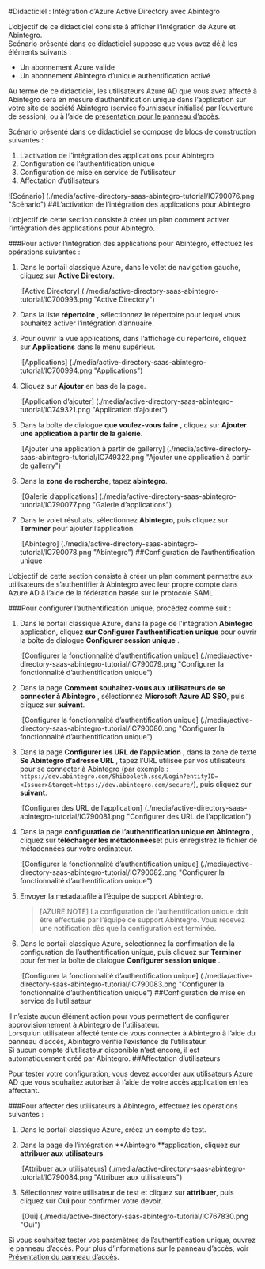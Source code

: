 <properties 
    pageTitle="Didacticiel : Intégration d’Azure Active Directory avec Abintegro | Microsoft Azure" 
    description="Découvrez comment utiliser Abintegro avec Azure Active Directory pour activer l’authentification unique, la mise en service automatisé et bien plus encore !" 
    services="active-directory" 
    authors="jeevansd"  
    documentationCenter="na" 
    manager="femila"/>
<tags 
    ms.service="active-directory" 
    ms.devlang="na" 
    ms.topic="article" 
    ms.tgt_pltfrm="na" 
    ms.workload="identity" 
    ms.date="09/29/2016" 
    ms.author="jeedes" />

#<a name="tutorial-azure-active-directory-integration-with-abintegro"></a>Didacticiel : Intégration d’Azure Active Directory avec Abintegro

L’objectif de ce didacticiel consiste à afficher l’intégration de Azure et Abintegro.  
Scénario présenté dans ce didacticiel suppose que vous avez déjà les éléments suivants :

-   Un abonnement Azure valide
-   Un abonnement Abintegro d’unique authentification activé

Au terme de ce didacticiel, les utilisateurs Azure AD que vous avez affecté à Abintegro sera en mesure d’authentification unique dans l’application sur votre site de société Abintegro (service fournisseur initialisé par l’ouverture de session), ou à l’aide de [présentation pour le panneau d’accès](active-directory-saas-access-panel-introduction.md).

Scénario présenté dans ce didacticiel se compose de blocs de construction suivantes :

1.  L’activation de l’intégration des applications pour Abintegro
2.  Configuration de l’authentification unique
3.  Configuration de mise en service de l’utilisateur
4.  Affectation d’utilisateurs

![Scénario] (./media/active-directory-saas-abintegro-tutorial/IC790076.png "Scénario")
##<a name="enabling-the-application-integration-for-abintegro"></a>L’activation de l’intégration des applications pour Abintegro

L’objectif de cette section consiste à créer un plan comment activer l’intégration des applications pour Abintegro.

###<a name="to-enable-the-application-integration-for-abintegro-perform-the-following-steps"></a>Pour activer l’intégration des applications pour Abintegro, effectuez les opérations suivantes :

1.  Dans le portail classique Azure, dans le volet de navigation gauche, cliquez sur **Active Directory**.

    ![Active Directory] (./media/active-directory-saas-abintegro-tutorial/IC700993.png "Active Directory")

2.  Dans la liste **répertoire** , sélectionnez le répertoire pour lequel vous souhaitez activer l’intégration d’annuaire.

3.  Pour ouvrir la vue applications, dans l’affichage du répertoire, cliquez sur **Applications** dans le menu supérieur.

    ![Applications] (./media/active-directory-saas-abintegro-tutorial/IC700994.png "Applications")

4.  Cliquez sur **Ajouter** en bas de la page.

    ![Application d’ajouter] (./media/active-directory-saas-abintegro-tutorial/IC749321.png "Application d’ajouter")

5.  Dans la boîte de dialogue **que voulez-vous faire** , cliquez sur **Ajouter une application à partir de la galerie**.

    ![Ajouter une application à partir de gallerry] (./media/active-directory-saas-abintegro-tutorial/IC749322.png "Ajouter une application à partir de gallerry")

6.  Dans la **zone de recherche**, tapez **abintegro**.

    ![Galerie d’applications] (./media/active-directory-saas-abintegro-tutorial/IC790077.png "Galerie d’applications")

7.  Dans le volet résultats, sélectionnez **Abintegro**, puis cliquez sur **Terminer** pour ajouter l’application.

    ![Abintegro] (./media/active-directory-saas-abintegro-tutorial/IC790078.png "Abintegro")
##<a name="configuring-single-sign-on"></a>Configuration de l’authentification unique

L’objectif de cette section consiste à créer un plan comment permettre aux utilisateurs de s’authentifier à Abintegro avec leur propre compte dans Azure AD à l’aide de la fédération basée sur le protocole SAML.

###<a name="to-configure-single-sign-on-perform-the-following-steps"></a>Pour configurer l’authentification unique, procédez comme suit :

1.  Dans le portail classique Azure, dans la page de l’intégration **Abintegro** application, cliquez **sur Configurer l’authentification unique** pour ouvrir la boîte de dialogue **Configurer session unique** .

    ![Configurer la fonctionnalité d’authentification unique] (./media/active-directory-saas-abintegro-tutorial/IC790079.png "Configurer la fonctionnalité d’authentification unique")

2.  Dans la page **Comment souhaitez-vous aux utilisateurs de se connecter à Abintegro** , sélectionnez **Microsoft Azure AD SSO**, puis cliquez sur **suivant**.

    ![Configurer la fonctionnalité d’authentification unique] (./media/active-directory-saas-abintegro-tutorial/IC790080.png "Configurer la fonctionnalité d’authentification unique")

3.  Dans la page **Configurer les URL de l’application** , dans la zone de texte **Se Abintegro d’adresse URL** , tapez l’URL utilisée par vos utilisateurs pour se connecter à Abintegro (par exemple : `https://dev.abintegro.com/Shibboleth.sso/Login?entityID=<Issuer>&target=https://dev.abintegro.com/secure/`), puis cliquez sur **suivant**.

    ![Configurer des URL de l’application] (./media/active-directory-saas-abintegro-tutorial/IC790081.png "Configurer des URL de l’application")

4.  Dans la page **configuration de l’authentification unique en Abintegro** , cliquez sur **télécharger les métadonnées**et puis enregistrez le fichier de métadonnées sur votre ordinateur.

    ![Configurer la fonctionnalité d’authentification unique] (./media/active-directory-saas-abintegro-tutorial/IC790082.png "Configurer la fonctionnalité d’authentification unique")

5.  Envoyer la metadatafile à l’équipe de support Abintegro.

    >[AZURE.NOTE] La configuration de l’authentification unique doit être effectuée par l’équipe de support Abintegro. Vous recevez une notification dès que la configuration est terminée.

6.  Dans le portail classique Azure, sélectionnez la confirmation de la configuration de l’authentification unique, puis cliquez sur **Terminer** pour fermer la boîte de dialogue **Configurer session unique** .

    ![Configurer la fonctionnalité d’authentification unique] (./media/active-directory-saas-abintegro-tutorial/IC790083.png "Configurer la fonctionnalité d’authentification unique")
##<a name="configuring-user-provisioning"></a>Configuration de mise en service de l’utilisateur

Il n’existe aucun élément action pour vous permettent de configurer approvisionnement à Abintegro de l’utilisateur.  
Lorsqu’un utilisateur affecté tente de vous connecter à Abintegro à l’aide du panneau d’accès, Abintegro vérifie l’existence de l’utilisateur.  
Si aucun compte d’utilisateur disponible n’est encore, il est automatiquement créé par Abintegro.
##<a name="assigning-users"></a>Affectation d’utilisateurs

Pour tester votre configuration, vous devez accorder aux utilisateurs Azure AD que vous souhaitez autoriser à l’aide de votre accès application en les affectant.

###<a name="to-assign-users-to-abintegro-perform-the-following-steps"></a>Pour affecter des utilisateurs à Abintegro, effectuez les opérations suivantes :

1.  Dans le portail classique Azure, créez un compte de test.

2.  Dans la page de l’intégration **Abintegro **application, cliquez sur **attribuer aux utilisateurs**.

    ![Attribuer aux utilisateurs] (./media/active-directory-saas-abintegro-tutorial/IC790084.png "Attribuer aux utilisateurs")

3.  Sélectionnez votre utilisateur de test et cliquez sur **attribuer**, puis cliquez sur **Oui** pour confirmer votre devoir.

    ![Oui] (./media/active-directory-saas-abintegro-tutorial/IC767830.png "Oui")

Si vous souhaitez tester vos paramètres de l’authentification unique, ouvrez le panneau d’accès. Pour plus d’informations sur le panneau d’accès, voir [Présentation du panneau d’accès](active-directory-saas-access-panel-introduction.md).

